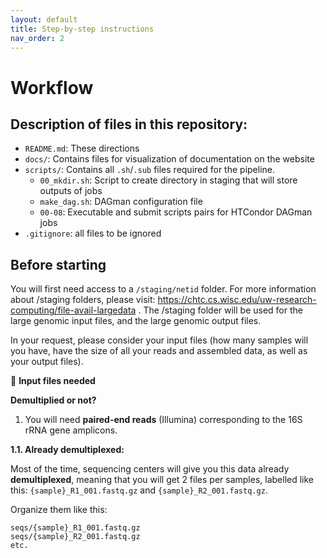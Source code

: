 ```yaml
---
layout: default
title: Step-by-step instructions
nav_order: 2
---
```


# Workflow

## Description of files in this repository:

* `README.md`: These directions
* `docs/`: Contains files for visualization of documentation on the website
* `scripts/`: Contains all `.sh`/`.sub` files required for the pipeline.
  * `00_mkdir.sh`: Script to create directory in staging that will store outputs of jobs
  * `make_dag.sh`: DAGman configuration file
  * `00-08`: Executable and submit scripts pairs for HTCondor DAGman jobs
* `.gitignore`: all files to be ignored

## Before starting

You will first need access to a `/staging/netid` folder. For more information about /staging folders, please visit: https://chtc.cs.wisc.edu/uw-research-computing/file-avail-largedata . The /staging folder will be used for the large genomic input files, and the large genomic output files.

In your request, please consider your input files (how many samples will you have, have the size of all your reads and assembled data, as well as your output files).

📂 **Input files needed**

**Demultiplied or not?**

1. You will need **paired-end reads** (Illumina) corresponding to the 16S rRNA gene amplicons.

**1.1. Already demultiplexed:**

Most of the time, sequencing centers will give you this data already **demultiplexed**, meaning that you will get 2 files per samples, labelled like this: `{sample}_R1_001.fastq.gz` and `{sample}_R2_001.fastq.gz`.

Organize them like this:
 ```
 seqs/{sample}_R1_001.fastq.gz
 seqs/{sample}_R2_001.fastq.gz
 etc.
 ```


